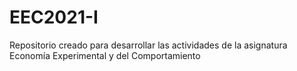 # EEC2021-I
Repositorio creado para desarrollar las actividades de la asignatura Economía Experimental y del Comportamiento

